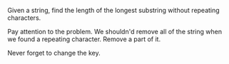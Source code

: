 Given a string, find the length of the longest substring without repeating characters.

Pay attention to the problem. We shouldn'd remove all of the string when we found a repeating character. Remove a part of it.

Never forget to change the key.
